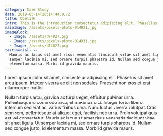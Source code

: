```yaml
---
category: Case Study
date: 2019-05-14T20:14:44.037Z
title: Obelisk
intro: This is the introduction consectetur adipiscing elit. Phasellus sit amet arcu ipsum. Integer viverra ac elit non sodales. Praesent non eros et erat ullamcorper mattis. 
mainImage: /assets/pexels-photo-914931.jpg
imageBlock:
  - Image: /assets/d74827.png
  - Image: /assets/pexels-photo-914931.jpg
  - Image: /assets/d74827.png
testimonial: >-
  Mauris ac lacus sit amet risus venenatis tincidunt vitae sit amet ligula. Ut
  semper lacinia mi, sed ornare turpis pharetra id. Nullam sed congue justo, id
  elementum massa. Morbi id gravida mauris.
---
```

Lorem ipsum dolor sit amet, consectetur adipiscing elit. Phasellus sit amet arcu ipsum. Integer viverra ac elit non sodales. Praesent non eros et erat ullamcorper mattis. 

Nullam turpis arcu, gravida ac turpis eget, efficitur pulvinar urna. Pellentesque id commodo arcu, et maximus orci. Integer tortor libero, interdum sed erat ac, varius finibus urna. Nunc luctus viverra volutpat. Cras sem sem, pellentesque at aliquet eget, facilisis nec urna. Proin volutpat quis est vel consectetur. Mauris ac lacus sit amet risus venenatis tincidunt vitae sit amet ligula. Ut semper lacinia mi, sed ornare turpis pharetra id. Nullam sed congue justo, id elementum massa. Morbi id gravida mauris.
